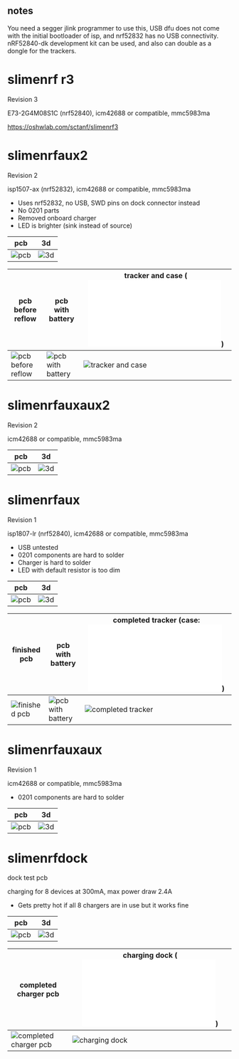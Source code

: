 ## notes

You need a segger jlink programmer to use this, USB dfu does not come with the initial bootloader of isp, and nrf52832 has no USB connectivity. nRF52840-dk development kit can be used, and also can double as a dongle for the trackers.

# slimenrf r3

Revision 3

E73-2G4M08S1C (nrf52840), icm42688 or compatible, mmc5983ma

https://oshwlab.com/sctanf/slimenrf3

# slimenrfaux2

Revision 2

isp1507-ax (nrf52832), icm42688 or compatible, mmc5983ma

* Uses nrf52832, no USB, SWD pins on dock connector instead
* No 0201 parts
* Removed onboard charger
* LED is brighter (sink instead of source)

pcb|3d
--|--
![pcb](../../blob/main/images/slimenrfaux2.png)|![3d](../../blob/main/images/slimenrfaux2_3d.png)

pcb before reflow|pcb with battery|tracker and case (![slimenrf_2.stl](../../blob/main/slimecase/old/slimenrf_2.stl))
--|--|--
![pcb before reflow](../../blob/main/images/IMG_20230423_154530.webp)|![pcb with battery](../../blob/main/images/IMG_20230422_233642.webp)|![tracker and case](../../blob/main/images/DSC_0067.webp)

# slimenrfauxaux2

Revision 2

icm42688 or compatible, mmc5983ma

pcb|3d
--|--
![pcb](../../blob/main/images/slimenrfauxaux2.png)|![3d](../../blob/main/images/slimenrfauxaux2_3d.png)

# slimenrfaux

Revision 1

isp1807-lr (nrf52840), icm42688 or compatible, mmc5983ma

* USB untested
* 0201 components are hard to solder
* Charger is hard to solder
* LED with default resistor is too dim

pcb|3d
--|--
![pcb](../../blob/main/images/slimenrfaux.png)|![3d](../../blob/main/images/slimenrfaux_3d.png)

finished pcb|pcb with battery|completed tracker (case: ![slimenrf_2_closed.stl](../../blob/main/slimecase/old/slimenrf_2_closed.stl))
--|--|--
![finished pcb](../../blob/main/images/IMG_20230327_203040.webp)|![pcb with battery](../../blob/main/images/IMG_20230402_175121.webp)|![completed tracker](../../blob/main/images/DSC_0383.webp)

# slimenrfauxaux

Revision 1

icm42688 or compatible, mmc5983ma

* 0201 components are hard to solder

pcb|3d
--|--
![pcb](../../blob/main/images/slimenrfauxaux.png)|![3d](../../blob/main/images/slimenrfauxaux_3d.png)

# slimenrfdock

dock test pcb

charging for 8 devices at 300mA, max power draw 2.4A

* Gets pretty hot if all 8 chargers are in use but it works fine

pcb|3d
--|--
![pcb](../../blob/main/images/slimenrfdock.png)|![3d](../../blob/main/images/slimenrfdock_3d.png)

completed charger pcb|charging dock (![slimenrfdock_2_6x_3pin.stl](../../blob/main/slimecase/slimenrfdock_2_6x_3pin.stl))
--|--
![completed charger pcb](../../blob/main/images/IMG_20230421_180853.webp)|![charging dock](../../blob/main/images/IMG_20230409_022839.webp)
